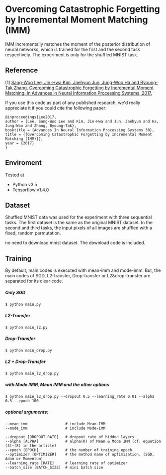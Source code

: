 Overcoming Catastrophic Forgetting by Incremental Moment Matching (IMM)
===================================

IMM incrementally matches the moment of the posterior distribution of neural networks, which is trained for the first and the second task respectively. The experiment is only for the shuffled MNIST task.

## Reference

[1] [Sang-Woo Lee, Jin-Hwa Kim, Jaehyun Jun, Jung-Woo Ha and Byoung-Tak Zhang. Overcoming Catastrophic Forgetting by Incremental Moment Matching. In Advances in Neural Information Processing Systems, 2017.](https://arxiv.org/abs/1703.08475)

If you use this code as part of any published research, we'd really appreciate it if you could cite the following paper:

    @inproceedings{Lee2017,
    author = {Lee, Sang-Woo Lee and Kim, Jin-Hwa and Jun, Jaehyun and Ha, Jung-Woo and Zhang, Byoung-Tak},
    booktitle = {Advances In Neural Information Processing Systems 30},
    title = {{Overcoming Catastrophic Forgetting by Incremental Moment Matching (IMM)}},
    year = {2017}
    }


## Enviroment

Tested at

* Python v3.5
* Tensorflow v1.4.0

## Dataset

Shuffled MNIST data was used for the experiment with three sequential tasks. The first dataset is the same as the original MNIST dataset. In the second and third tasks, the input pixels of all images are shuffled with a fixed, random permutation.

no need to download mnist dataset. The download code is included. 

## Training

By default, main codes is executed with mean-imm and mode-imm. But, the main codes of SGD, L2-transfer, Drop-transfer or L2&drop-transfer are separated for its clear code.

##### Only SGD

    $ python main.py

##### L2-Transfer

    $ python main_l2.py

##### Drop-Transfer

    $ python main_drop.py

##### L2 + Drop-Transfer

    $ python main_l2_drop.py

##### with Mode IMM, Mean IMM and the other options

    $ python main_l2_drop.py --dropout 0.5 --learning_rate 0.01 --alpha 0.5 --epoch 100


##### optional arguments:
    
    --mean_imm                 # include Mean-IMM
    --mode_imm                 # include Mode-IMM

    --dropout [DROPOUT_RATE]   # dropout rate of hidden layers
    --alpha [ALPHA]            # alpha(K) of Mean & Mode IMM (cf. equation (3)~(8) in the article)
    --epoch [EPOCH]            # the number of training epoch
    --optimizer [OPTIMIZER]    # the method name of optimization. (SGD, Adam or Momentum)
    --learning_rate [RATE]     # learning rate of optimizer
    --batch_size [BATCH_SIZE]  # mini batch size
